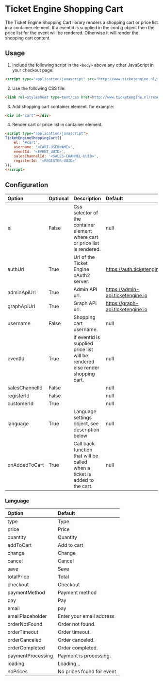 # Ticket Engine Shopping Cart

The Ticket Engine Shopping Cart library renders a shopping cart or price list in a container element. If a eventId is supplied in the config object then the price list for the event will be rendered. Otherwise it will render the shopping cart content. 

## Usage

1. Include the following script in the ```<body>``` above any other JavaScript in your checkout page:  
```html
<script type="application/javascript" src="http://www.ticketengine.nl/resources/shopping-cart/v1/cart.js"></script>
```

2. Use the following CSS file:
```html
<link rel=stylesheet type=text/css href=http://www.ticketengine.nl/resources/shopping-cart/v1/te-shopping-cart.css>
```

3. Add shopping cart container element. for example:
```html
<div id="cart"></div>
```

4. Render cart or price list in container element.  
```html
<script type="application/javascript">
TicketEngineShoppingCart({
    el: '#cart',
    username: '<CART-USERNAME>',
    eventId: '<EVENT_UUID>',
    salesChannelId: '<SALES-CHANNEL-UUID>',
    registerId: '<REGISTER-UUID>'
});
</script>
```


## Configuration

Option  | Optional | Description | Default
:--- | :--- | :--- | :---
el | False | Css selector of the container element where cart or price list is rendered. | null
authUrl | True | Url of the Ticket Engine oAuth2 server. | https://auth.ticketengine.io
adminApiUrl | True | Admin API url. | https://admin-api.ticketengine.io
graphApiUrl | True | Graph API url. | https://graph-api.ticketengine.io
username | False | Shopping cart username. | null
eventId | True | If eventId is supplied price list will be rendered else render shopping cart. | null
salesChannelId | False |  | null 
registerId | False |  | null
customerId | True |  | null
language | True | Language settings object, see description below | null
onAddedToCart | True | Call back function that will be called when a ticket is added to the cart. | null 


### Language
Option  | Default
:--- | :---
type | Type
price | Price
quantity | Quantity
addToCart | Add to cart
change | Change
cancel | Cancel
save | Save
totalPrice | Total
checkout | Checkout
paymentMethod | Payment method
pay | Pay
email | pay |  
emailPlaceholder | Enter your email address
orderNotFound | Order not found.
orderTimeout | Order timeout.
orderCanceled | Order canceled.
orderCompleted | Order completed.
paymentProcessing | Payment is processing.
loading | Loading...
noPrices | No prices found for event.



